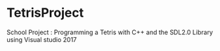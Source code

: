 # TetrisProject
School Project : Programming a Tetris with C++ and the SDL2.0 Library using Visual studio 2017

